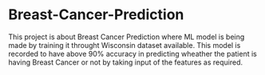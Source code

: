 # Breast-Cancer-Prediction
This project is about Breast Cancer Prediction where ML model is being made by training it throught Wisconsin dataset available. This model is recorded to have above 90% accuracy in predicting wheather the patient is having Breast Cancer or not by taking input of the features as required.
